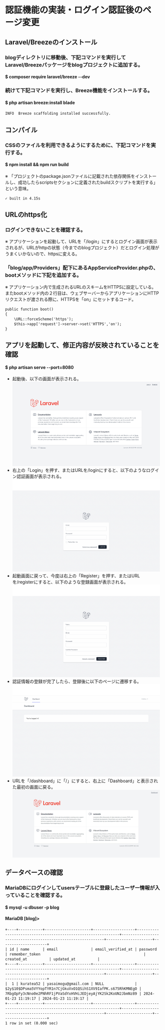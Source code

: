 # 認証機能の実装・ログイン認証後のページ変更

## Laravel/Breezeのインストール

### blogディレクトリに移動後、下記コマンドを実行してLaravel/Breezeパッケージをblogプロジェクトに追加する。
#### $ composer require laravel/breeze --dev

### 続けて下記コマンドを実行し、Breeze機能をインストールする。
#### $ php artisan breeze:install blade

    INFO  Breeze scaffolding installed successfully.

## コンパイル

### CSSのファイルを利用できるようにするために、下記コマンドを実行する。
#### $ npm install && npm run build
※ 「プロジェクトのpackage.jsonファイルに記載された依存関係をインストールし、成功したらscriptsセクションに定義されたbuildスクリプトを実行する」という意味。

    ✓ built in 4.15s

## URLのhttps化

### ログインできないことを確認する。
※ アプリケーションを起動して、URLを「/login」にするとログイン画面が表示されるが、URLがhttpの状態（今までのblogプロジェクト）だとログイン処理がうまくいかないので、httpsに変える。

### 「blog/app/Providers」配下にあるAppServiceProvider.phpの、bootメソッドに下記を追加する。
※ アプリケーション内で生成されるURLのスキームをHTTPSに設定している。またbootメソッド内の２行目は、ウェブサーバーからアプリケーションにHTTPリクエストが渡される際に、HTTPSを「on」にセットするコード。

    public function boot()
    {
        \URL::forceScheme('https');
        $this->app['request']->server->set('HTTPS','on');
    }

## アプリを起動して、修正内容が反映されていることを確認

#### $ php artisan serve --port=8080

* 起動後、以下の画面が表示される。
![Alt text](../../img/09-3_2-3_1.png)
* 右上の「Login」を押す、またはURLを/loginにすると、以下のようなログイン認証画面が表示される。
![Alt text](../../img/09-3_2-3_2.png)
* 起動画面に戻って、今度は右上の「Register」を押す、またはURLを/registerにすると、以下のような登録画面が表示される。
![Alt text](../../img/09-3_2-3_3.png)
* 認証情報の登録が完了したら、登録後に以下のページに遷移する。
![Alt text](../../img/09-3_2-3_4.png)
* URLを「/dashboard」に「/」にすると、右上に「Dashboard」と表示された最初の画面に戻る。
![Alt text](../../img/09-3_2-3_5.png)

## データベースの確認

### MariaDBにログインしてusersテーブルに登録したユーザー情報が入っていることを確認する。
#### $ mysql -u dbuser -p blog
#### MariaDB [blog]> 

    +----+-----------+---------------------+-------------------+--------------------------------------------------------------+--------------------------------------------------------------+---------------------+---------------------+
    | id | name      | email               | email_verified_at | password                                                     | remember_token                                               | created_at          | updated_at          |
    +----+-----------+---------------------+-------------------+--------------------------------------------------------------+--------------------------------------------------------------+---------------------+---------------------+
    |  1 | kuratea52 | yasaimogu@gmail.com | NULL              | $2y$10$DPsma5VYYopTYR1n7CjGkuVxO1QSihS1XV9IafPK.s675RhKMNEgO | 7RbgOpFy3cNno0e2PNhRF1jPVaSdYxHVHiJEDjeyAjYK2Sk2KoUN2JbmNz89 | 2024-01-23 11:19:17 | 2024-01-23 11:19:17 |
    +----+-----------+---------------------+-------------------+--------------------------------------------------------------+--------------------------------------------------------------+---------------------+---------------------+
    1 row in set (0.000 sec)
